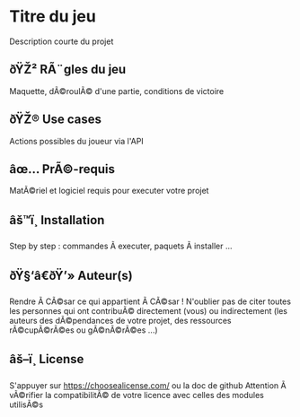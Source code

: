 # Titre du jeu
Description courte du projet

## ðŸŽ² RÃ¨gles du jeu 
Maquette, dÃ©roulÃ© d'une partie, conditions de victoire

## ðŸŽ® Use cases
Actions possibles du joueur via l'API

## âœ… PrÃ©-requis
MatÃ©riel et logiciel requis pour executer votre projet

## âš™ï¸ Installation 
Step by step : commandes Ã  executer, paquets Ã  installer ...

## ðŸ§‘â€ðŸ’» Auteur(s)
Rendre Ã  CÃ©sar ce qui appartient Ã  CÃ©sar !
N'oublier pas de citer toutes les personnes qui ont contribuÃ© directement (vous) ou indirectement (les auteurs des dÃ©pendances de votre projet, des ressources rÃ©cupÃ©rÃ©es ou gÃ©nÃ©rÃ©es ...)

## âš–ï¸ License
S'appuyer sur https://choosealicense.com/ ou la doc de github
Attention Ã  vÃ©rifier la compatibilitÃ© de votre licence avec celles des modules utilisÃ©s